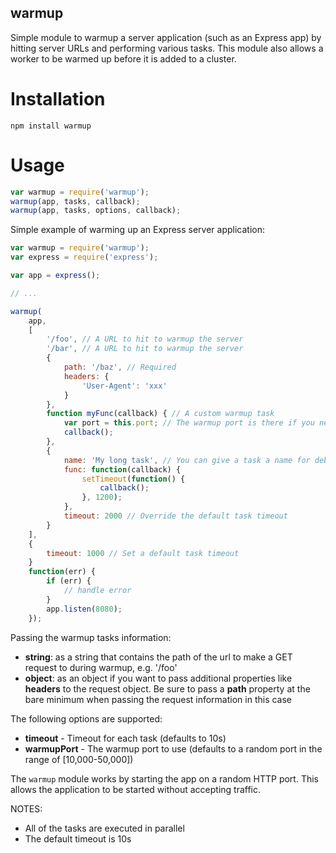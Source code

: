 warmup
-----------

Simple module to warmup a server application (such as an Express app) by hitting server URLs and performing various tasks. This module also allows a worker to be warmed up before it is added to a cluster.

# Installation

```
npm install warmup
```

# Usage

```javascript
var warmup = require('warmup');
warmup(app, tasks, callback);
warmup(app, tasks, options, callback);
```

Simple example of warming up an Express server application:

```javascript
var warmup = require('warmup');
var express = require('express');

var app = express();

// ...

warmup(
    app,
    [
        '/foo', // A URL to hit to warmup the server
        '/bar', // A URL to hit to warmup the server
        {
            path: '/baz', // Required
            headers: {
                'User-Agent': 'xxx'
            }
        },
        function myFunc(callback) { // A custom warmup task
            var port = this.port; // The warmup port is there if you need it
            callback();
        },
        {
            name: 'My long task', // You can give a task a name for debugging purposes
            func: function(callback) {
                setTimeout(function() {
                    callback();
                }, 1200);
            },
            timeout: 2000 // Override the default task timeout
        }
    ],
    {
        timeout: 1000 // Set a default task timeout
    }
    function(err) {
        if (err) {
            // handle error
        }
        app.listen(8080);
    });
```

Passing the warmup tasks information:
* __string__: as a string that contains the path of the url to make a GET request to during warmup, e.g. '/foo'
* __object__: as an object if you want to pass additional properties like __headers__ to the request object. Be sure to pass a __path__ property at the bare minimum when passing the request information in this case

The following options are supported:

* __timeout__ - Timeout for each task (defaults to 10s)
* __warmupPort__ - The warmup port to use (defaults to a random port in the range of [10,000-50,000])


The `warmup` module works by starting the app on a random HTTP port. This allows the application to be started without accepting traffic.

NOTES:

* All of the tasks are executed in parallel
* The default timeout is 10s
